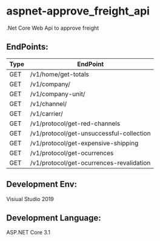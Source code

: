 aspnet-approve_freight_api
================

.Net Core Web Api to approve freight

EndPoints:
------------

Type  | EndPoint
------------- | -------------
GET           | /v1/home/get-totals
GET           | /v1/company/ 
GET           | /v1/company-unit/	
GET           | /v1/channel/
GET           | /v1/carrier/
GET           | /v1/protocol/get-red-channels
GET           | /v1/protocol/get-unsuccessful-collection 
GET           | /v1/protocol/get-expensive-shipping 
GET           | /v1/protocol/get-ocurrences 
GET           | /v1/protocol/get-ocurrences-revalidation              		


Development Env:
------------
Visiual Studio 2019

Development Language:
------------
ASP.NET Core 3.1